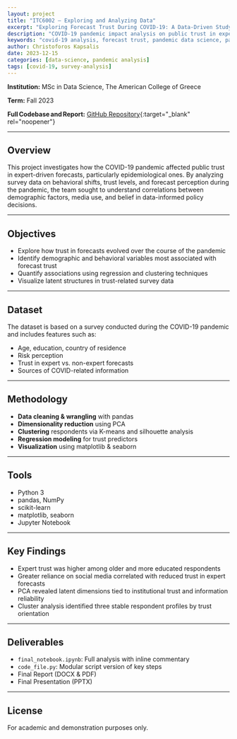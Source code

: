 ```yaml
---
layout: project
title: "ITC6002 – Exploring and Analyzing Data"
excerpt: "Exploring Forecast Trust During COVID-19: A Data-Driven Study"
description: "COVID-19 pandemic impact analysis on public trust in expert forecasts using Python, pandas, PCA, and clustering techniques for behavioral data science"
keywords: "covid-19 analysis, forecast trust, pandemic data science, patients PCA analysis, clustering, survey data analysis, public trust research"
author: Christoforos Kapsalis
date: 2023-12-15
categories: [data-science, pandemic analysis]
tags: [covid-19, survey-analysis]
---
```


**Institution:** MSc in Data Science, The American College of Greece

**Term:** Fall 2023

**Full Codebase and Report:** [GitHub Repository](https://github.com/C-Kapsalis/ITC6002---Exploring-and-Analyzing-Data){:target="_blank" rel="noopener"}

---


## Overview  

This project investigates how the COVID-19 pandemic affected public trust in expert-driven forecasts, particularly epidemiological ones. By analyzing survey data on behavioral shifts, trust levels, and forecast perception during the pandemic, the team sought to understand correlations between demographic factors, media use, and belief in data-informed policy decisions.

---


## Objectives  

- Explore how trust in forecasts evolved over the course of the pandemic  
- Identify demographic and behavioral variables most associated with forecast trust  
- Quantify associations using regression and clustering techniques  
- Visualize latent structures in trust-related survey data

---


## Dataset  

The dataset is based on a survey conducted during the COVID-19 pandemic and includes features such as:  

- Age, education, country of residence  
- Risk perception  
- Trust in expert vs. non-expert forecasts  
- Sources of COVID-related information

---


## Methodology  

- **Data cleaning & wrangling** with pandas  
- **Dimensionality reduction** using PCA  
- **Clustering** respondents via K-means and silhouette analysis  
- **Regression modeling** for trust predictors  
- **Visualization** using matplotlib & seaborn  

---


## Tools  

- Python 3  
- pandas, NumPy  
- scikit-learn  
- matplotlib, seaborn  
- Jupyter Notebook

---


## Key Findings  

- Expert trust was higher among older and more educated respondents  
- Greater reliance on social media correlated with reduced trust in expert forecasts  
- PCA revealed latent dimensions tied to institutional trust and information reliability  
- Cluster analysis identified three stable respondent profiles by trust orientation

---


## Deliverables  

- `final_notebook.ipynb`: Full analysis with inline commentary  
- `code_file.py`: Modular script version of key steps  
- Final Report (DOCX & PDF)  
- Final Presentation (PPTX)

---


## License  

For academic and demonstration purposes only.